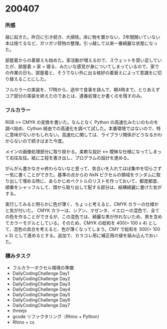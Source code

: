 # 200407  

### 所感  

昼に起きた。昨日に引き続き、大掃除。床に物を置かない、2年間開いていない本は捨てるなど、ガツガツ荷物の整理。引っ越して以来一番綺麗な状態になった。

部屋着からの着替えも始めた。家活動が増えるので、スウェットを買い足していたが、部屋着 = 家 = 寝る、みたいな感覚が身についてしまっているので、家での作業の日も、部屋着と、そうでない外に出る格好の着替えによって意識をに切り替えることにした。  

フルカラーの実装を、17時から、途中で食事を挟んで、朝4時まで。とりあえずコア部分の実装を終えたのであとは、連番処理とか書くのを残すのみ。  

### フルカラー  

RGB >> CMYK の変換を書いた。なんとなく Python の高速化みたいのものを調べ始め、Cython 経由での高速化を調べて試した。本番環境ではないので、特に意味がないかもしれない。高速化に関しては、ライブラリ関係がどうなるかわからないので続きはまた今度。  

メインの画像処理部分に取り掛かる。柔軟な設計 <-> 曖昧な仕様になってしまって右往左往。紙に工程を書き出し、プログラムの設計を進める。  

がんがん書かなきゃ終わらないなと思って、気合いを入れてほぼ集中を切らさず一気に書くことができた。基準の点からの NxN ピクセルの領域をランダムに取り出して埋める時に、あらかじめベクトルのリストを作っておいて、都度都度、順番をシャッフルして、頭から取り出して配する部分は、結構綺麗に書けた気がする。  

実行してみると明らかに色が薄く、ちょっと考えると、CMYK カラーの仕様かと気が付いた。 CMYK カラーは、シアン、マゼンタ、イエローの混色で、全ての色を作ることができるが、この混色では、綺麗な黒が作れないため、黒を含めてカラーモデルとしている。そのため、CMYK の総和を 400(= 100 x 4) として、混色の具合を考えると、色が薄くなってしまう。CMY で総和を 300(= 100 x 3) として進めるとする。追加で、カラコレ用に補正用の値を組み込んでおいた。  

### 積みタスク  

- フルカラーボクセル環境の準備  
- DailyCodingChallenge Day1  
- DailyCodingChallenge Day2  
- DailyCodingChallenge Day3  
- DailyCodingChallenge Day4  
- DailyCodingChallenge Day5  
- DailyCodingChallenge Day6  
- DailyCodingChallenge Day7  
- threejs  
- gcode リファクタリング（Rhino + Python）  
- Rhino + cs  